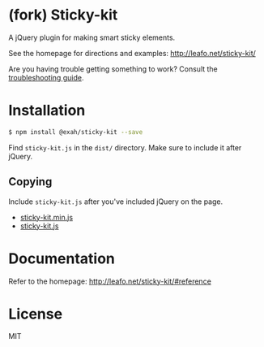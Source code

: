 # (fork) Sticky-kit

A jQuery plugin for making smart sticky elements.

See the homepage for directions and examples: <http://leafo.net/sticky-kit/>

Are you having trouble getting something to work? Consult the [troubleshooting guide](https://github.com/leafo/sticky-kit/wiki/Troubleshooting).

# Installation

```bash
$ npm install @exah/sticky-kit --save
```

Find `sticky-kit.js` in the `dist/` directory. Make sure to include it after
jQuery.


## Copying

Include `sticky-kit.js` after you've included jQuery on the page.

* [sticky-kit.min.js](https://raw.githubusercontent.com/leafo/sticky-kit/master/dist/sticky-kit.min.js)
* [sticky-kit.js](https://raw.githubusercontent.com/leafo/sticky-kit/master/dist/sticky-kit.js)

# Documentation

Refer to the homepage: http://leafo.net/sticky-kit/#reference

# License

MIT
